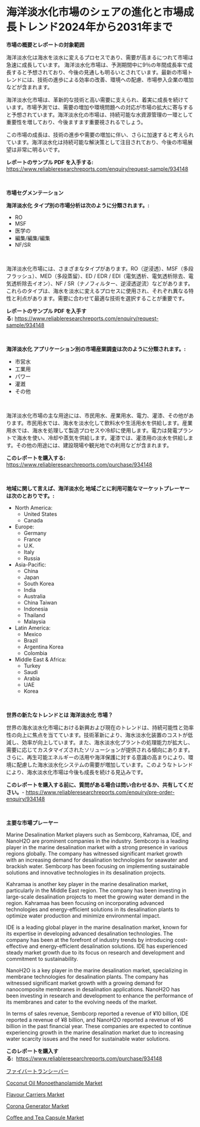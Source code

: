 <p><h1>海洋淡水化市場のシェアの進化と市場成長トレンド2024年から2031年まで</h1></p><p><strong>市場の概要とレポートの対象範囲</strong></p>
<p><p>海洋淡水化は海水を淡水に変えるプロセスであり、需要が高まるにつれて市場は急速に成長しています。 海洋淡水化市場は、予測期間中に9％の年間成長率で成長すると予想されており、今後の見通しも明るいとされています。最新の市場トレンドには、技術の進歩による効率の改善、環境への配慮、市場参入企業の増加などが含まれます。</p><p>海洋淡水化市場は、革新的な技術と高い需要に支えられ、着実に成長を続けています。市場予測では、需要の増加や環境問題への対応が市場の拡大に寄与すると予想されています。海洋淡水化の市場は、持続可能な水資源管理の一環として重要性を増しており、今後ますます重要視されるでしょう。</p><p>この市場の成長は、技術の進歩や需要の増加に伴い、さらに加速すると考えられています。海洋淡水化は持続可能な解決策として注目されており、今後の市場展望は非常に明るいです。</p></p>
<p><strong>レポートのサンプル PDF を入手する:</strong> <a href="https://www.reliableresearchreports.com/enquiry/request-sample/934148">https://www.reliableresearchreports.com/enquiry/request-sample/934148</a></p>
<p>&nbsp;</p>
<p><strong>市場セグメンテーション</strong></p>
<p><strong>海洋淡水化 タイプ別の市場分析は次のように分類されます。:</strong></p>
<p><ul><li>RO</li><li>MSF</li><li>医学の</li><li>編集/編集/編集</li><li>NF/SR</li></ul></p>
<p>&nbsp;</p>
<p><p>海洋淡水化市場には、さまざまなタイプがあります。RO（逆浸透）、MSF（多段フラッシュ）、MED（多段蒸留）、ED / EDR / EDI（電気透析、電気透析除去、電気透析除去イオン）、NF / SR（ナノフィルター、逆浸透逆流）などがあります。これらのタイプは、海水を淡水に変えるプロセスに使用され、それぞれ異なる特性と利点があります。需要に合わせて最適な技術を選択することが重要です。</p></p>
<p><strong>レポートのサンプル PDF を入手する:</strong>&nbsp;<a href="https://www.reliableresearchreports.com/enquiry/request-sample/934148">https://www.reliableresearchreports.com/enquiry/request-sample/934148</a></p>
<p>&nbsp;</p>
<p><strong> 海洋淡水化 アプリケーション別の市場産業調査は次のように分類されます。:</strong></p>
<p><ul><li>市営水</li><li>工業用</li><li>パワー</li><li>灌漑</li><li>その他</li></ul></p>
<p>&nbsp;</p>
<p><p>海洋淡水化市場の主な用途には、市民用水、産業用水、電力、灌漆、その他があります。市民用水では、海水を淡水化して飲料水や生活用水を供給します。産業用水では、海水を処理して製造プロセスや冷却に使用します。電力は発電プラントで海水を使い、冷却や蒸気を供給します。灌漆では、灌漆用の淡水を供給します。その他の用途には、建設現場や観光地での利用などが含まれます。</p></p>
<p><strong>このレポートを購入する:</strong>&nbsp; <a href="https://www.reliableresearchreports.com/purchase/934148">https://www.reliableresearchreports.com/purchase/934148</a></p>
<p>&nbsp;</p>
<p><strong>地域に関して言えば、海洋淡水化 地域ごとに利用可能なマーケットプレーヤーは次のとおりです。:</strong></p>
<p><ul>
    <li>
        North America:
        <ul>
            <li>United States</li>
            <li>Canada</li>
        </ul>
    </li>
    <li>
        Europe:
        <ul>
            <li>Germany</li>
            <li>France</li>
            <li>U.K.</li>
            <li>Italy</li>
            <li>Russia</li>
        </ul>
    </li>
    <li>
        Asia-Pacific:
        <ul>
            <li>China</li>
            <li>Japan</li>
            <li>South Korea</li>
            <li>India</li>
            <li>Australia</li>
            <li>China Taiwan</li>
            <li>Indonesia</li>
            <li>Thailand</li>
            <li>Malaysia</li>
        </ul>
    </li>
    <li>
        Latin America:
        <ul>
            <li>Mexico</li>
            <li>Brazil</li>
            <li>Argentina Korea</li>
            <li>Colombia</li>
        </ul>
    </li>
    <li>
        Middle East & Africa:
        <ul>
            <li>Turkey</li>
            <li>Saudi</li>
            <li>Arabia</li>
            <li>UAE</li>
            <li>Korea</li>
        </ul>
    </li>
    </ul></p>
<p>&nbsp;</p>
<p><strong>世界の新たなトレンドとは 海洋淡水化 市場？</strong></p>
<p><p>世界の海水淡水化市場における新興および現在のトレンドは、持続可能性と効率性の向上に焦点を当てています。技術革新により、海水淡水化装置のコストが低減し、効率が向上しています。また、海水淡水化プラントの処理能力が拡大し、需要に応じてカスタマイズされたソリューションが提供される傾向にあります。さらに、再生可能エネルギーの活用や海洋保護に対する意識の高まりにより、環境に配慮した海水淡水化システムの需要が増加しています。このようなトレンドにより、海水淡水化市場は今後も成長を続ける見込みです。</p></p>
<p><strong>このレポートを購入する前に、質問がある場合は問い合わせるか、共有してください。</strong>- <a href="https://www.reliableresearchreports.com/enquiry/pre-order-enquiry/934148">https://www.reliableresearchreports.com/enquiry/pre-order-enquiry/934148</a></p>
<p>&nbsp;</p>
<p><strong>主要な市場プレーヤー</strong></p>
<p><p>Marine Desalination Market players such as Sembcorp, Kahramaa, IDE, and NanoH2O are prominent companies in the industry. Sembcorp is a leading player in the marine desalination market with a strong presence in various regions globally. The company has witnessed significant market growth with an increasing demand for desalination technologies for seawater and brackish water. Sembcorp has been focusing on implementing sustainable solutions and innovative technologies in its desalination projects.</p><p>Kahramaa is another key player in the marine desalination market, particularly in the Middle East region. The company has been investing in large-scale desalination projects to meet the growing water demand in the region. Kahramaa has been focusing on incorporating advanced technologies and energy-efficient solutions in its desalination plants to optimize water production and minimize environmental impact.</p><p>IDE is a leading global player in the marine desalination market, known for its expertise in developing advanced desalination technologies. The company has been at the forefront of industry trends by introducing cost-effective and energy-efficient desalination solutions. IDE has experienced steady market growth due to its focus on research and development and commitment to sustainability.</p><p>NanoH2O is a key player in the marine desalination market, specializing in membrane technologies for desalination plants. The company has witnessed significant market growth with a growing demand for nanocomposite membranes in desalination applications. NanoH2O has been investing in research and development to enhance the performance of its membranes and cater to the evolving needs of the market.</p><p>In terms of sales revenue, Sembcorp reported a revenue of ¥10 billion, IDE reported a revenue of ¥8 billion, and NanoH2O reported a revenue of ¥6 billion in the past financial year. These companies are expected to continue experiencing growth in the marine desalination market due to increasing water scarcity issues and the need for sustainable water solutions.</p></p>
<p><strong>このレポートを購入する:</strong>&nbsp;&nbsp;<a href="https://www.reliableresearchreports.com/purchase/934148">https://www.reliableresearchreports.com/purchase/934148</a></p>
<p><p><a href="https://medium.com/@briaabshire64/%E3%83%95%E3%82%A1%E3%82%A4%E3%83%90%E3%83%BC%E3%83%88%E3%83%A9%E3%83%B3%E3%82%B7%E3%83%BC%E3%83%90%E3%83%BC%E5%B8%82%E5%A0%B4%E5%88%86%E6%9E%90-%E3%81%9D%E3%81%AEcagr-%E5%B8%82%E5%A0%B4%E3%82%BB%E3%82%B0%E3%83%A1%E3%83%B3%E3%83%86%E3%83%BC%E3%82%B7%E3%83%A7%E3%83%B3-%E3%81%8A%E3%82%88%E3%81%B3%E3%82%B0%E3%83%AD%E3%83%BC%E3%83%90%E3%83%AB%E7%94%A3%E6%A5%AD%E6%A6%82%E8%A6%81-704090f8701e">ファイバートランシーバー</a></p><p><a href="https://view.publitas.com/reportprime-1/coconut-oil-monoethanolamide-market-research-report-provides-thorough-industry-overview-which-offers-an-in-depth-analysis-of-product-trends-and-new-market-divisions/">Coconut Oil Monoethanolamide Market</a></p><p><a href="https://angry-finch-aaf.notion.site/Flavour-Carriers-Market-Size-Growth-Outlook-from-2024-to-2031-projecting-at-Market-s-Trends-Analys-97c7e36446264287af9db83b192198e1">Flavour Carriers Market</a></p><p><a href="https://github.com/Krish2023na/Market-Research-Report-List-3/blob/main/corona-generator-market.md">Corona Generator Market</a></p><p><a href="https://circular-yam-9b9.notion.site/Coffee-and-Tea-Capsule-Market-with-the-goal-of-estimating-the-market-size-and-future-growth-potentia-480b5df88b2347199a02a47f8d80dc84">Coffee and Tea Capsule Market</a></p></p>